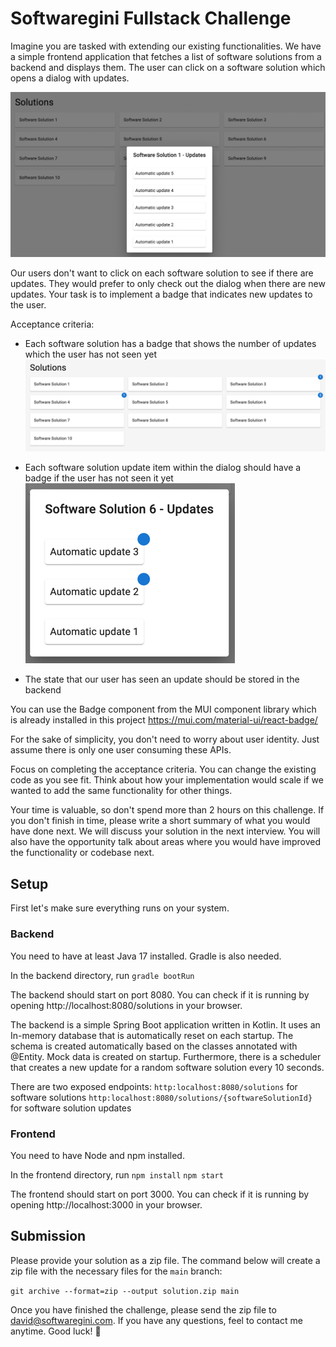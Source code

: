 # Softwaregini Fullstack Challenge

Imagine you are tasked with extending our existing functionalities. We have a simple frontend application that fetches a
list of software solutions from a backend and displays them. The user can click on a software solution which opens a
dialog with updates.

![img_2.png](img_2.png)

Our users don't want to click on each software solution to see if there are updates. They would prefer to only check out
the dialog when there are new updates. Your task is to implement a badge that indicates new updates to the user.

Acceptance criteria:

* Each software solution has a badge that shows the number of updates which the user has not seen yet
  ![img.png](img.png)

* Each software solution update item within the dialog should have a badge if the user has not seen it yet
  ![img_1.png](img_1.png)

* The state that our user has seen an update should be stored in the backend

You can use the Badge component from the MUI component library which is already installed in this
project https://mui.com/material-ui/react-badge/

For the sake of simplicity, you don't need to worry about user identity. Just assume there is only one user consuming
these APIs.

Focus on completing the acceptance criteria. You can change the existing code as you see fit. Think about how your
implementation would scale if we wanted to add the same functionality for other things.

Your time is valuable, so don't spend more than 2 hours on this challenge. If you don't finish in time, please write a
short summary of what you would have done next. We will discuss your solution in the next interview. You will also have
the opportunity talk about areas where you would have improved the functionality or codebase next.

## Setup

First let's make sure everything runs on your system.

### Backend

You need to have at least Java 17 installed. Gradle is also needed.

In the backend directory, run
```gradle bootRun```

The backend should start on port 8080. You can check if it is running by opening http://localhost:8080/solutions in your
browser.

The backend is a simple Spring Boot application written in Kotlin. It uses an In-memory database that is automatically
reset on each startup. The schema is created automatically based on the classes annotated with @Entity. Mock data is
created on startup. Furthermore, there is a scheduler that creates a new update for a random software solution every 10
seconds.

There are two exposed endpoints:
`http:localhost:8080/solutions` for software solutions
`http:localhost:8080/solutions/{softwareSolutionId}` for software solution updates

### Frontend

You need to have Node and npm installed.

In the frontend directory, run
```npm install```
```npm start```

The frontend should start on port 3000. You can check if it is running by opening http://localhost:3000 in your browser.

## Submission

Please provide your solution as a zip file. The command below will create a zip file with the necessary files for
the `main` branch:

```git archive --format=zip --output solution.zip main```

Once you have finished the challenge, please send the zip file to david@softwaregini.com. If you have any questions,
feel to contact me anytime. Good luck! 🚀